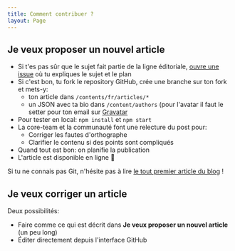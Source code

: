 ```yaml
---
title: Comment contribuer ?
layout: Page
---
```


## Je veux proposer un nouvel article

- Si t'es pas sûr que le sujet fait partie de la ligne éditoriale, [ouvre une issue](https://github.com/putaindecode/putaindecode.io/issues/new) où tu expliques le sujet et le plan
- Si c'est bon, tu fork le repository GitHub, crée une branche sur ton fork et mets-y:
  - ton article dans `/contents/fr/articles/*`
  - un JSON avec ta bio dans `/content/authors` (pour l'avatar il faut le setter pour ton email sur [Gravatar](https://gravatar.com)
- Pour tester en local: `npm install` et `npm start`
- La core-team et la communauté font une relecture du post pour:
  - Corriger les fautes d'orthographe
  - Clarifier le contenu si des points sont compliqués
- Quand tout est bon: on planifie la publication
- L'article est disponible en ligne 🙌

Si tu ne connais pas Git, n'hésite pas à lire [le tout premier article du blog](http://putaindecode.io/fr/articles/git/) !

## Je veux corriger un article

Deux possibilités:

- Faire comme ce qui est décrit dans **Je veux proposer un nouvel article** (un peu long)
- Éditer directement depuis l'interface GitHub
